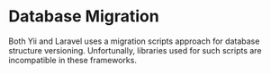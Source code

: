 Database Migration
==================

Both Yii and Laravel uses a migration scripts approach for database structure versioning.
Unfortunally, libraries used for such scripts are incompatible in these frameworks.
